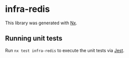 # infra-redis

This library was generated with [Nx](https://nx.dev).

## Running unit tests

Run `nx test infra-redis` to execute the unit tests via [Jest](https://jestjs.io).
